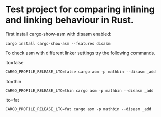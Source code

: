 # Test project for comparing inlining and linking behaviour in Rust.

First install cargo-show-asm with disasm enabled:

```
cargo install cargo-show-asm --features disasm
```

To check asm with different linker settings try the following commands.

lto=false

```
CARGO_PROFILE_RELEASE_LTO=false cargo asm -p mathbin --disasm _add
```

lto=thin

```
CARGO_PROFILE_RELEASE_LTO=thin cargo asm -p mathbin --disasm _add
```

lto=fat

```
CARGO_PROFILE_RELEASE_LTO=fat cargo asm -p mathbin --disasm _add
```
